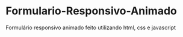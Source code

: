 # Formulario-Responsivo-Animado
Formulário responsivo animado feito utilizando html, css e javascript
